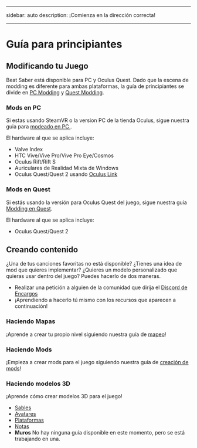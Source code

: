 - - -
sidebar: auto description: ¡Comienza en la dirección correcta!
- - -

# Guía para principiantes

## Modificando tu Juego
Beat Saber está disponible para PC y Oculus Quest. Dado que la escena de modding es diferente para ambas plataformas, la guía de principiantes se divide en [PC Modding](#pc-modding) y [Quest Modding](#quest-modding).

### Mods en PC
Si estas usando SteamVR o la version PC de la tienda Oculus, sigue nuestra guia para [modeado en PC ](./pc-modding.md).

El hardware al que se aplica incluye:

* Valve Index
* HTC Vive/Vive Pro/Vive Pro Eye/Cosmos
* Oculus Rift/Rift S
* Auriculares de Realidad Mixta de Windows
* Oculus Quest/Quest 2 usando [Oculus Link](https://support.oculus.com/444256562873335/)

### Mods en Quest
Si estás usando la versión para Oculus Quest del juego, sigue nuestra guía [Modding en Quest](./quest-modding.md).

El hardware al que se aplica incluye:

* Oculus Quest/Quest 2

## Creando contenido
¿Una de tus canciones favoritas no está disponible? ¿Tienes una idea de mod que quieres implementar? ¿Quieres un modelo personalizado que quieras usar dentro del juego? Puedes hacerlo de dos maneras.

* Realizar una petición a alguien de la comunidad que dirija el [Discord de Encargos](https://discord.gg/e4f3WBBVnr)
* ¡Aprendiendo a hacerlo tú mismo con los recursos que aparecen a continuación!

### Haciendo Mapas
¡Aprende a crear tu propio nivel siguiendo nuestra guía de [mapeo](./mapping/)!

### Haciendo Mods
¡Empieza a crear mods para el juego siguiendo nuestra guía de [creación de mods](./modding/)!

### Haciendo modelos 3D
¡Aprende cómo crear modelos 3D para el juego!

* [Sables](./models/sabers-guide.md)
* [Avatares](./models/avatars-guide.md)
* [Plataformas](./models/platforms-guide.md)
* [Notas](./models/notes-guide.md)
* **Muros** No hay ninguna guía disponible en este momento, pero se está trabajando en una.
